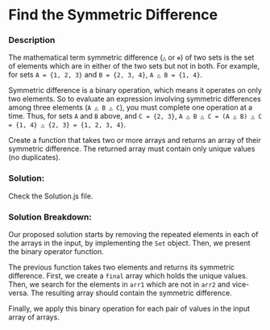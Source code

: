# Find the Symmetric Difference

### Description

The mathematical term symmetric difference (`△` or `⊕`) of two sets is the set of elements which are in either of the two sets but not in both. For example, for sets `A = {1, 2, 3}` and `B = {2, 3, 4}`, `A △ B = {1, 4}`.

Symmetric difference is a binary operation, which means it operates on only two elements. So to evaluate an expression involving symmetric differences among three elements (`A △ B △ C`), you must complete one operation at a time. Thus, for sets `A` and `B` above, and `C = {2, 3}`, `A △ B △ C = (A △ B) △ C = {1, 4} △ {2, 3} = {1, 2, 3, 4}`.

Create a function that takes two or more arrays and returns an array of their symmetric difference. The returned array must contain only unique values (no duplicates).

### Solution:

Check the Solution.js file.

### Solution Breakdown:

Our proposed solution starts by removing the repeated elements in each of the arrays in the input, by implementing the `Set` object. Then, we present the binary operator function.

The previous function takes two elements and returns its symmetric difference. First, we create a `final` array which holds the unique values. Then, we search for the elements in `arr1` which are not in `arr2` and vice-versa. The resulting array should contain the symmetric difference.

Finally, we apply this binary operation for each pair of values in the input array of arrays.

